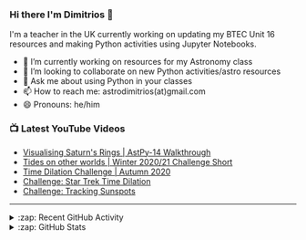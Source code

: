 ### Hi there I'm Dimitrios :stars:

I'm a teacher in the UK currently working on updating my BTEC Unit 16 resources and making Python activities using Jupyter Notebooks.

- 🔭 I’m currently working on resources for my Astronomy class
- 👯 I’m looking to collaborate on new Python activities/astro resources
- 💬 Ask me about using Python in your classes
- 📫 How to reach me: astrodimitrios(at)gmail.com
- 😄 Pronouns: he/him

### 📺 Latest YouTube Videos

<!-- YOUTUBE:START -->
- [Visualising Saturn's Rings | AstPy-14 Walkthrough](https://www.youtube.com/watch?v=17HukTDR7vM)
- [Tides on other worlds | Winter 2020/21 Challenge Short](https://www.youtube.com/watch?v=hm5cI8TQv7I)
- [Time Dilation Challenge | Autumn 2020](https://www.youtube.com/watch?v=wGmS2CCaKxg)
- [Challenge: Star Trek Time Dilation](https://www.youtube.com/watch?v=zwUEvdA4B6w)
- [Challenge: Tracking Sunspots](https://www.youtube.com/watch?v=mkmbQpJU94w)
<!-- YOUTUBE:END -->

---

<details>
  <summary>:zap: Recent GitHub Activity</summary>
  
<!--START_SECTION:activity-->
1. ❗️ Opened issue [#9](https://github.com/astroDimitrios/Astronomy/issues/9) in [astroDimitrios/Astronomy](https://github.com/astroDimitrios/Astronomy)
2. ❗️ Closed issue [#7](https://github.com/astroDimitrios/Astronomy/issues/7) in [astroDimitrios/Astronomy](https://github.com/astroDimitrios/Astronomy)
3. ❗️ Closed issue [#5](https://github.com/astroDimitrios/Astronomy/issues/5) in [astroDimitrios/Astronomy](https://github.com/astroDimitrios/Astronomy)
4. ❗️ Closed issue [#4](https://github.com/astroDimitrios/Astronomy/issues/4) in [astroDimitrios/Astronomy](https://github.com/astroDimitrios/Astronomy)
5. 💪 Opened PR [#2](https://github.com/jimmynewland/colabnotebooks/pull/2) in [jimmynewland/colabnotebooks](https://github.com/jimmynewland/colabnotebooks)
<!--END_SECTION:activity-->

</details>

<details>
  <summary>:zap: GitHub Stats</summary>

  <img align="left" alt="astroDimitrios' GitHub Stats" src="https://github-readme-stats.vercel.app/api?username=astroDimitrios&show_icons=true&hide_border=true" />

</details>

<!--
**astroDimitrios/astroDimitrios** is a ✨ _special_ ✨ repository because its `README.md` (this file) appears on your GitHub profile.

Here are some ideas to get you started:

- 🔭 I’m currently working on ...
- 🌱 I’m currently learning ...
- 👯 I’m looking to collaborate on ...
- 🤔 I’m looking for help with ...
- 💬 Ask me about ...
- 📫 How to reach me: ...
- 😄 Pronouns: ...
- ⚡ Fun fact: ...
-->
